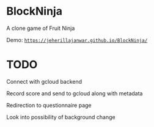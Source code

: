 # BlockNinja
A clone game of Fruit Ninja

Demo: <code><a href="https://jeherillajanwar.github.io/BlockNinja/">https://jeherillajanwar.github.io/BlockNinja/</a></code>

# TODO

Connect with gcloud backend

Record score and send to gcloud along with metadata

Redirection to questionnaire page

Look into possibility of background change
